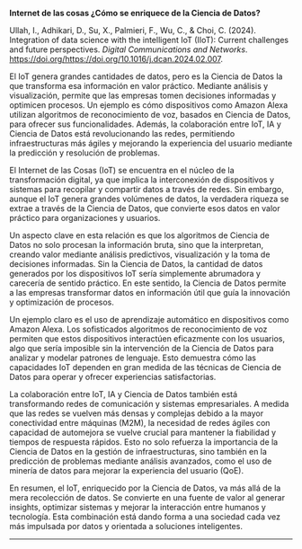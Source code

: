 **Internet de las cosas ¿Cómo se enriquece de la Ciencia de Datos?**

Ullah, I., Adhikari, D., Su, X., Palmieri, F., Wu, C., & Choi, C. (2024). Integration of data science with the intelligent IoT (IIoT): Current challenges and future perspectives. _Digital Communications and Networks_. https://doi.org/https://doi.org/10.1016/j.dcan.2024.02.007.

El IoT genera grandes cantidades de datos, pero es la Ciencia de Datos la que transforma esa información en valor práctico. Mediante análisis y visualización, permite que las empresas tomen decisiones informadas y optimicen procesos. Un ejemplo es cómo dispositivos como Amazon Alexa utilizan algoritmos de reconocimiento de voz, basados en Ciencia de Datos, para ofrecer sus funcionalidades. Además, la colaboración entre IoT, IA y Ciencia de Datos está revolucionando las redes, permitiendo infraestructuras más ágiles y mejorando la experiencia del usuario mediante la predicción y resolución de problemas.


El Internet de las Cosas (IoT) se encuentra en el núcleo de la transformación digital, ya que implica la interconexión de dispositivos y sistemas para recopilar y compartir datos a través de redes. Sin embargo, aunque el IoT genera grandes volúmenes de datos, la verdadera riqueza se extrae a través de la Ciencia de Datos, que convierte esos datos en valor práctico para organizaciones y usuarios.

Un aspecto clave en esta relación es que los algoritmos de Ciencia de Datos no solo procesan la información bruta, sino que la interpretan, creando valor mediante análisis predictivos, visualización y la toma de decisiones informadas. Sin la Ciencia de Datos, la cantidad de datos generados por los dispositivos IoT sería simplemente abrumadora y carecería de sentido práctico. En este sentido, la Ciencia de Datos permite a las empresas transformar datos en información útil que guía la innovación y optimización de procesos.

Un ejemplo claro es el uso de aprendizaje automático en dispositivos como Amazon Alexa. Los sofisticados algoritmos de reconocimiento de voz permiten que estos dispositivos interactúen eficazmente con los usuarios, algo que sería imposible sin la intervención de la Ciencia de Datos para analizar y modelar patrones de lenguaje. Esto demuestra cómo las capacidades IoT dependen en gran medida de las técnicas de Ciencia de Datos para operar y ofrecer experiencias satisfactorias.

La colaboración entre IoT, IA y Ciencia de Datos también está transformando redes de comunicación y sistemas empresariales. A medida que las redes se vuelven más densas y complejas debido a la mayor conectividad entre máquinas (M2M), la necesidad de redes ágiles con capacidad de automejora se vuelve crucial para mantener la fiabilidad y tiempos de respuesta rápidos. Esto no solo refuerza la importancia de la Ciencia de Datos en la gestión de infraestructuras, sino también en la predicción de problemas mediante análisis avanzados, como el uso de minería de datos para mejorar la experiencia del usuario (QoE).

En resumen, el IoT, enriquecido por la Ciencia de Datos, va más allá de la mera recolección de datos. Se convierte en una fuente de valor al generar insights, optimizar sistemas y mejorar la interacción entre humanos y tecnología. Esta combinación está dando forma a una sociedad cada vez más impulsada por datos y orientada a soluciones inteligentes.

---
